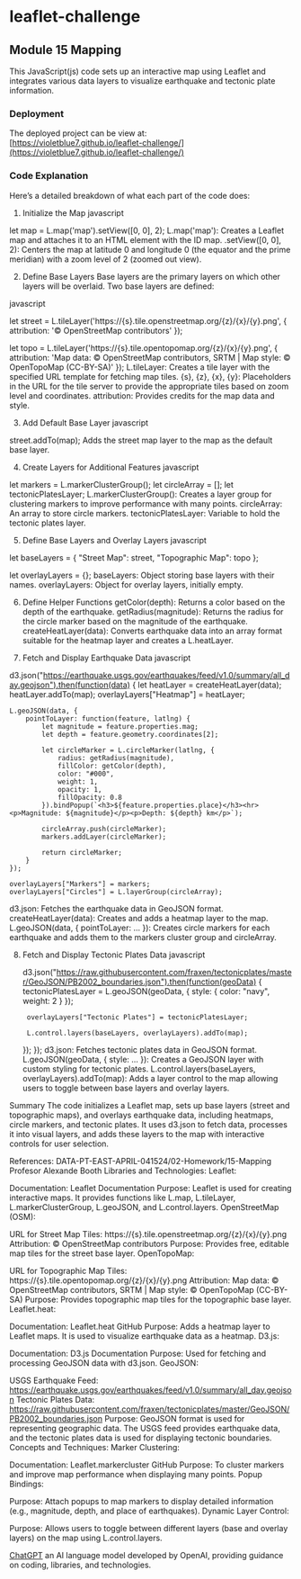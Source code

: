 # leaflet-challenge
## Module 15 Mapping

This JavaScript(js) code sets up an interactive map using Leaflet and integrates various data layers to visualize earthquake and tectonic plate information. 

### Deployment
The deployed project can be view at:  
 [https://violetblue7.github.io/leaflet-challenge/](https://violetblue7.github.io/leaflet-challenge/)

### Code Explanation

Here’s a detailed breakdown of what each part of the code does:

1. Initialize the Map
javascript

let map = L.map('map').setView([0, 0], 2);
L.map('map'): Creates a Leaflet map and attaches it to an HTML element with the ID map.
.setView([0, 0], 2): Centers the map at latitude 0 and longitude 0 (the equator and the prime meridian) with a zoom level of 2 (zoomed out view).

2. Define Base Layers
Base layers are the primary layers on which other layers will be overlaid. Two base layers are defined:

javascript

let street = L.tileLayer('https://{s}.tile.openstreetmap.org/{z}/{x}/{y}.png', {
    attribution: '&copy; OpenStreetMap contributors'
});

let topo = L.tileLayer('https://{s}.tile.opentopomap.org/{z}/{x}/{y}.png', {
    attribution: 'Map data: &copy; OpenStreetMap contributors, SRTM | Map style: &copy; OpenTopoMap (CC-BY-SA)'
});
L.tileLayer: Creates a tile layer with the specified URL template for fetching map tiles.
{s}, {z}, {x}, {y}: Placeholders in the URL for the tile server to provide the appropriate tiles based on zoom level and coordinates.
attribution: Provides credits for the map data and style.

3. Add Default Base Layer
javascript

street.addTo(map);
Adds the street map layer to the map as the default base layer.

4. Create Layers for Additional Features
javascript

let markers = L.markerClusterGroup();
let circleArray = [];
let tectonicPlatesLayer;
L.markerClusterGroup(): Creates a layer group for clustering markers to improve performance with many points.
circleArray: An array to store circle markers.
tectonicPlatesLayer: Variable to hold the tectonic plates layer.

5. Define Base Layers and Overlay Layers
javascript

let baseLayers = {
    "Street Map": street,
    "Topographic Map": topo
};

let overlayLayers = {};
baseLayers: Object storing base layers with their names.
overlayLayers: Object for overlay layers, initially empty.

6. Define Helper Functions
getColor(depth): Returns a color based on the depth of the earthquake.
getRadius(magnitude): Returns the radius for the circle marker based on the magnitude of the earthquake.
createHeatLayer(data): Converts earthquake data into an array format suitable for the heatmap layer and creates a L.heatLayer.

7. Fetch and Display Earthquake Data
javascript

d3.json("https://earthquake.usgs.gov/earthquakes/feed/v1.0/summary/all_day.geojson").then(function(data) {
    let heatLayer = createHeatLayer(data);
    heatLayer.addTo(map);
    overlayLayers["Heatmap"] = heatLayer;
    
    L.geoJSON(data, {
        pointToLayer: function(feature, latlng) {
            let magnitude = feature.properties.mag;
            let depth = feature.geometry.coordinates[2];
            
            let circleMarker = L.circleMarker(latlng, {
                radius: getRadius(magnitude),
                fillColor: getColor(depth),
                color: "#000",
                weight: 1,
                opacity: 1,
                fillOpacity: 0.8
            }).bindPopup(`<h3>${feature.properties.place}</h3><hr><p>Magnitude: ${magnitude}</p><p>Depth: ${depth} km</p>`);
            
            circleArray.push(circleMarker);
            markers.addLayer(circleMarker);

            return circleMarker;
        }
    });

    overlayLayers["Markers"] = markers;
    overlayLayers["Circles"] = L.layerGroup(circleArray);
d3.json: Fetches the earthquake data in GeoJSON format.
createHeatLayer(data): Creates and adds a heatmap layer to the map.
L.geoJSON(data, { pointToLayer: ... }): Creates circle markers for each earthquake and adds them to the markers cluster group and circleArray.

8. Fetch and Display Tectonic Plates Data
javascript

    d3.json("https://raw.githubusercontent.com/fraxen/tectonicplates/master/GeoJSON/PB2002_boundaries.json").then(function(geoData) {
        tectonicPlatesLayer = L.geoJSON(geoData, {
            style: {
                color: "navy",
                weight: 2
            }
        });

        overlayLayers["Tectonic Plates"] = tectonicPlatesLayer;

        L.control.layers(baseLayers, overlayLayers).addTo(map);
    });
});
d3.json: Fetches tectonic plates data in GeoJSON format.
L.geoJSON(geoData, { style: ... }): Creates a GeoJSON layer with custom styling for tectonic plates.
L.control.layers(baseLayers, overlayLayers).addTo(map): Adds a layer control to the map allowing users to toggle between base layers and overlay layers.

Summary
The code initializes a Leaflet map, sets up base layers (street and topographic maps), and overlays earthquake data, including heatmaps, circle markers, and tectonic plates. It uses d3.json to fetch data, processes it into visual layers, and adds these layers to the map with interactive controls for user selection.

References:
DATA-PT-EAST-APRIL-041524/02-Homework/15-Mapping Profesor Alexande Booth
Libraries and Technologies:
Leaflet:

Documentation: Leaflet Documentation
Purpose: Leaflet is used for creating interactive maps. It provides functions like L.map, L.tileLayer, L.markerClusterGroup, L.geoJSON, and L.control.layers.
OpenStreetMap (OSM):

URL for Street Map Tiles: https://{s}.tile.openstreetmap.org/{z}/{x}/{y}.png
Attribution: &copy; OpenStreetMap contributors
Purpose: Provides free, editable map tiles for the street base layer.
OpenTopoMap:

URL for Topographic Map Tiles: https://{s}.tile.opentopomap.org/{z}/{x}/{y}.png
Attribution: Map data: &copy; OpenStreetMap contributors, SRTM | Map style: &copy; OpenTopoMap (CC-BY-SA)
Purpose: Provides topographic map tiles for the topographic base layer.
Leaflet.heat:

Documentation: Leaflet.heat GitHub
Purpose: Adds a heatmap layer to Leaflet maps. It is used to visualize earthquake data as a heatmap.
D3.js:

Documentation: D3.js Documentation
Purpose: Used for fetching and processing GeoJSON data with d3.json.
GeoJSON:

USGS Earthquake Feed: https://earthquake.usgs.gov/earthquakes/feed/v1.0/summary/all_day.geojson
Tectonic Plates Data: https://raw.githubusercontent.com/fraxen/tectonicplates/master/GeoJSON/PB2002_boundaries.json
Purpose: GeoJSON format is used for representing geographic data. The USGS feed provides earthquake data, and the tectonic plates data is used for displaying tectonic boundaries.
Concepts and Techniques:
Marker Clustering:

Documentation: Leaflet.markercluster GitHub
Purpose: To cluster markers and improve map performance when displaying many points.
Popup Bindings:

Purpose: Attach popups to map markers to display detailed information (e.g., magnitude, depth, and place of earthquakes).
Dynamic Layer Control:

Purpose: Allows users to toggle between different layers (base and overlay layers) on the map using L.control.layers.


[ChatGPT](https://chatgpt.com/) an AI language model developed by OpenAI, providing guidance on coding, libraries, and technologies.
